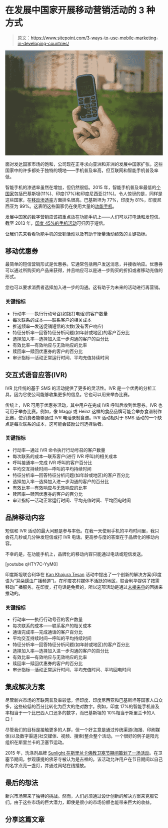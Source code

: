 # 在发展中国家开展移动营销活动的 3 种方式

> 原文：<https://www.sitepoint.com/3-ways-to-use-mobile-marketing-in-developing-countries/>

![A feature phone](img/55b5b8732c8ef482cf3aa25fcd942359.png)

面对发达国家市场的饱和，公司现在正寻求向亚洲和非洲的发展中国家扩张。这些国家中的许多都处于独特的境地——手机普及率高，但互联网和智能手机普及率低。

智能手机的渗透率虽然在增加，但仍然很低。2015 年，智能手机普及率最低的[个国家](https://en.wikipedia.org/wiki/List_of_countries_by_smartphone_penetration)包括巴基斯坦(11%)、印度(17%)和印度尼西亚(21%)。令人惊讶的是，同样是这些国家，在[移动渗透率](https://en.wikipedia.org/wiki/List_of_countries_by_number_of_mobile_phones_in_use)方面排名很高。巴基斯坦为 77%，印度为 81%，印度尼西亚为 99%。这表明这些国家仍在使用大量的[功能手机](https://en.wikipedia.org/wiki/Feature_phone)。

发展中国家的数字营销应该把重点放在功能手机上——人们可以打电话和发短信。截至 2013 年，[印度 45%的手机活动](https://d152j5tfobgaot.cloudfront.net/wp-content/uploads/2015/07/YourStory_Mobileinternet_IAMAI51.jpg)可归因于短信。

让我们先来看看功能手机的营销活动以及有助于衡量活动绩效的关键指标。

## 移动优惠券

最简单的短信营销形式是优惠券。它通常包括用户发送消息，并接收响应。优惠券可以通过所购买的产品来获得，并且响应可以是进一步购买的折扣或者移动充值的形式。

您也可以要求消费者选择加入进一步的沟通。这有助于为未来的活动进行再营销。

### 关键指标

*   行动率——执行行动号召(如拨打电话)的客户数量
*   每次联系的成本——联系客户的相关成本
*   推送频率—发送促销短信的次数(没有客户响应)
*   特征分析率—回答特征分析问题(如年龄或地区)的客户百分比
*   选择加入率—选择加入进一步沟通的客户的百分比
*   有效比率—有效响应与无效响应的比率
*   赎回率—赎回优惠券的客户的百分比
*   审计指标—活动正常运行时间、平均充值持续时间

## 交互式语音应答(IVR)

IVR 比传统的基于 SMS 的活动提供了更多的灵活性。IVR 是一个优秀的分析工具，因为它使公司能够收集更多的信息。它也可以用来举办比赛。

传统上，IVR 可用于优惠券活动，其中用户在完成 IVR 呼叫后收到优惠券。IVR 也可用于举办比赛。例如，像 Maggi 或 Heinz 这样的食品品牌可能会举办食谱制作比赛，使消费者能够通过 IVR 电话录制食谱。IVR 活动相对于 SMS 活动的一个缺点是每次联系的成本，这可能会鼓励公司选择后者。

### 关键指标

*   行动率—通过 IVR 命令执行行动号召的客户数量
*   每次联系的成本—联系客户(进行 IVR 呼叫)的相关成本
*   呼叫接通率—完成 IVR 呼叫的客户百分比
*   平均交互持续时间—呼叫的平均持续时间
*   特征分析率—回答特征分析问题(如年龄或地区)的客户百分比
*   选择加入率—选择加入进一步沟通的客户的百分比
*   有效比率—有效响应与无效响应的比率
*   赎回率—赎回优惠券的客户的百分比
*   审计指标—活动正常运行时间、平均充值时间、平均回电时间

## 品牌移动内容

短信和 IVR 活动的最大问题是参与率低。在我一天使用手机的平均时间里，我只会花几秒或几分钟发短信或打 IVR 电话。更高参与度的答案在于品牌化的移动内容。

不幸的是，在功能手机上，品牌化的移动内容只能通过电话或短信发送。

[youtube qHTY7C-YyM0]

印度斯坦联合利华在 [Kan Khajura Tesan](https://www.youtube.com/watch?v=qHTY7C-YyM0) 活动中提出了一个创新的解决方案(印度语为“耳朵蠕虫广播频道”)。在印度农村媒体不活跃的地区，联合利华提供了按需移动广播服务。在印度，打电话是免费的，所以这项活动是通过[未接来电](https://en.wikipedia.org/wiki/Missed_call)的回拨来推动的。

### 关键指标

*   行动率——执行行动号召的客户数量
*   每次联系的成本——联系客户的相关成本
*   通话完成率—完成通话的客户百分比
*   平均交互持续时间—呼叫的平均持续时间
*   特征分析率—回答特征分析问题(如年龄或地区)的客户百分比
*   选择加入率—选择加入进一步沟通的客户的百分比
*   有效比率—有效响应与无效响应的比率
*   赎回率—赎回优惠券的客户的百分比
*   审计指标—活动正常运行时间、平均充值时间、平均回电时间

## 集成解决方案

尽管新兴市场的互联网普及率较低，但印度、印度尼西亚和巴基斯坦等国家人口众多，这些较低的百分比转化为巨大的绝对数字。例如，印度 17%的智能手机普及率相当于一个比巴西人口还多的数字，而巴基斯坦的 10%相当于斯里兰卡的人口！

尽管我们的目标是接触更多的人群，但一个好主意是通过传统渠道(海报、印刷媒体)以及数字渠道(社交媒体、视频、搜索)整合整个活动。一个很好的例子是阳光组织在斯里兰卡的卫塞节运动。

2015 年，洗涤剂品牌 [Sunlight 在斯里兰卡佛教卫塞节期间策划了一场活动](http://www.ft.lk/article/501067/Mindshare-and-Unilever-awarded-in-Brand-Awareness-Category-at-MMA-SMARTIES-APAC-2015)。在卫塞节期间，参观康提的佛牙寺被认为是吉祥的。该活动允许用户在节日期间以自己的名字点亮一盏灯，并通过网站在线播放。

## 最后的想法

新兴市场带来了独特的挑战。然而，人们必须通过设计创新的解决方案来克服它们。由于这些市场的巨大潜力，即使是很小的市场份额也能带来巨大的收益。

## 分享这篇文章